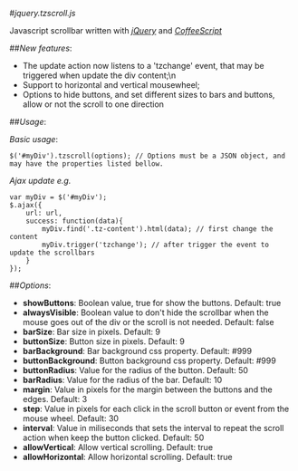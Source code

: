 #_jquery.tzscroll.js_

Javascript scrollbar written with [*jQuery*](http://jquery.com/) and [*CoffeeScript*](http://jashkenas.github.com/coffee-script/)

##_New features_:
   
- The update action now listens to a 'tzchange' event, that may be triggered when update the div content;\n
- Support to horizontal and vertical mousewheel;
- Options to hide buttons, and set different sizes to bars and buttons, allow or not the scroll to one direction

##_Usage_:

_Basic usage_: 

    $('#myDiv').tzscroll(options); // Options must be a JSON object, and may have the properties listed bellow.

_Ajax update e.g._

    var myDiv = $('#myDiv');
    $.ajax({
        url: url,
        success: function(data){
            myDiv.find('.tz-content').html(data); // first change the content
            myDiv.trigger('tzchange'); // after trigger the event to update the scrollbars
        }
    });

##_Options_:

- __showButtons__: Boolean value, true for show the buttons. Default: true 
- __alwaysVisible__: Boolean value to don't hide the scrollbar when the mouse goes out of the div or the scroll is not needed. Default: false
- __barSize__: Bar size in pixels. Default: 9
- __buttonSize__: Button size in pixels. Default: 9
- __barBackground__: Bar background css property. Default: #999
- __buttonBackground__: Button background css property. Default: #999
- __buttonRadius__: Value for the radius of the button. Default: 50
- __barRadius__: Value for the radius of the bar. Default: 10
- __margin__: Value in pixels for the margin between the buttons and the edges. Default: 3
- __step__: Value in pixels for each click in the scroll button or event from the mouse wheel. Default: 30
- __interval__: Value in miliseconds that sets the interval to repeat the scroll action when keep the button clicked. Default: 50
- __allowVertical__: Allow vertical scrolling. Default: true
- __allowHorizontal__: Allow horizontal scrolling. Default: true

